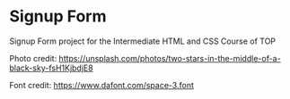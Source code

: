 # Signup Form

Signup Form project for the Intermediate HTML and CSS Course of TOP

Photo credit: https://unsplash.com/photos/two-stars-in-the-middle-of-a-black-sky-fsH1KjbdjE8

Font credit: https://www.dafont.com/space-3.font
